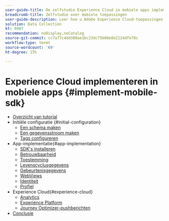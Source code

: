 ```yaml
---
user-guide-title: De zelfstudie Experience Cloud in mobiele apps implementeren
breadcrumb-title: Zelfstudie over mobiele toepassingen
user-guide-description: Leer hoe u Adobe Experience Cloud-toepassingen kunt implementeren in mobiele apps met Experience Platform Mobile SDK.
solution: Data Collection
kt: 6987
recommendation: noDisplay,noCatalog
source-git-commit: cc7a77c4dd380ae1bc23dc75608e8e2224dfe78c
workflow-type: tm+mt
source-wordcount: '69'
ht-degree: 15%

---
```



# Experience Cloud implementeren in mobiele apps {#implement-mobile-sdk}

+ [Overzicht van tutorial](overview.md)
+ Initiële configuratie {#initial-configuration}
   + [Een schema maken](create-schema.md)
   + [Een gegevensstroom maken](create-datastream.md)
   + [Tags configureren](configure-tags.md)
+ App-implementatie{#app-implementation}
   + [SDK&#39;s installeren](install-sdks.md)
   + [Betrouwbaarheid](assurance.md)
   + [Toestemming](consent.md)
   + [Levenscyclusgegevens](lifecycle-data.md)
   + [Gebeurtenisgegevens](events.md)
   + [WebViews](web-views.md)
   + [Identiteit](identity.md)
   + [Profiel](profile.md)
+ Experience Cloud{#experience-cloud}
   + [Analytics](analytics.md)
   + [Experience Platform](platform.md)
   + [Journey Optimizer-pushberichten](journey-optimizer-push.md)
+ [Conclusie](conclusion.md)